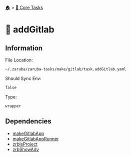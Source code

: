 <!--startTocHeader-->
[🏠](../README.md) > [🥝 Core Tasks](README.md)
# 🦊 addGitlab
<!--endTocHeader-->

## Information

File Location:

    ~/.zaruba/zaruba-tasks/make/gitlab/task.addGitlab.yaml

Should Sync Env:

    false

Type:

    wrapper


## Dependencies

* [makeGitlabApp](make-gitlab-app.md)
* [makeGitlabAppRunner](make-gitlab-app-runner.md)
* [zrbIsProject](zrb-is-project.md)
* [zrbShowAdv](zrb-show-adv.md)
<!--startTocSubtopic-->

<!--endTocSubtopic-->
